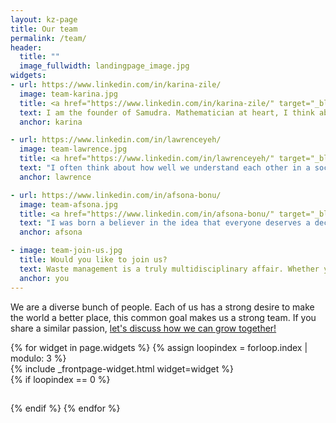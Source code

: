```yaml
---
layout: kz-page
title: Our team
permalink: /team/
header:
  title: ""
  image_fullwidth: landingpage_image.jpg
widgets:
- url: https://www.linkedin.com/in/karina-zile/
  image: team-karina.jpg
  title: <a href="https://www.linkedin.com/in/karina-zile/" target="_blank">Karina Zile</a>
  text: I am the founder of Samudra. Mathematician at heart, I think about any situation as a system of equations. I am happiest when outdoors. After finishing my PhD, I decided to dedicate my life to tackling global challenges that don't have a profitable solution.
  anchor: karina 

- url: https://www.linkedin.com/in/lawrenceyeh/
  image: team-lawrence.jpg
  title: <a href="https://www.linkedin.com/in/lawrenceyeh/" target="_blank">Lawrence Yeh</a>
  text: "I often think about how well we understand each other in a society, and how we may improve our lives if we were better at communicating. Sometimes I get a little overwhelmed when trying to convey an idea, especially given my instincts to optimize everything. One remedy I have relied on is to retreat to nature and delve into the marvellous wonders of the world."
  anchor: lawrence

- url: https://www.linkedin.com/in/afsona-bonu/
  image: team-afsona.jpg
  title: <a href="https://www.linkedin.com/in/afsona-bonu/" target="_blank">Afsona-Bonu Mansurova</a>
  text: "I was born a believer in the idea that everyone deserves a decent livelihood and that we ourselves can be the magic wand to make a change. The more I travelled around the world, the more I studied and volunteered, I realised that I want to do more to join the common efforts in making this world a better place for all."
  anchor: afsona

- image: team-join-us.jpg
  title: Would you like to join us?
  text: Waste management is a truly multidisciplinary affair. Whether you are a chemist, an engineer, a graphic designer, a lawyer, an expert in communications or finance, or simply an awesome individual, we can achieve more with your help. If you like what we do, <a href="mailto:hello@samudra.world" target="_blank">let's discuss how we can grow together!</a>
  anchor: you
---
```


We are a diverse bunch of people. Each of us has a strong desire to make the world a better place, this common goal makes us a strong team. If you share a similar passion, <a href="mailto:hello@samudra.world" target="_blank">let's discuss how we can grow together!</a>

<div class="row">
  {% for widget in page.widgets %}
    {% assign loopindex = forloop.index | modulo: 3 %}
    <div id="{{ widget.anchor }}">{% include _frontpage-widget.html widget=widget %}</div>
    {% if loopindex == 0 %}
  <hr style="height:1px; visibility:hidden;" /> <!-- Prevents long first column items from pushing new rows to the right -->
    {% endif %}
  {% endfor %}
</div>
